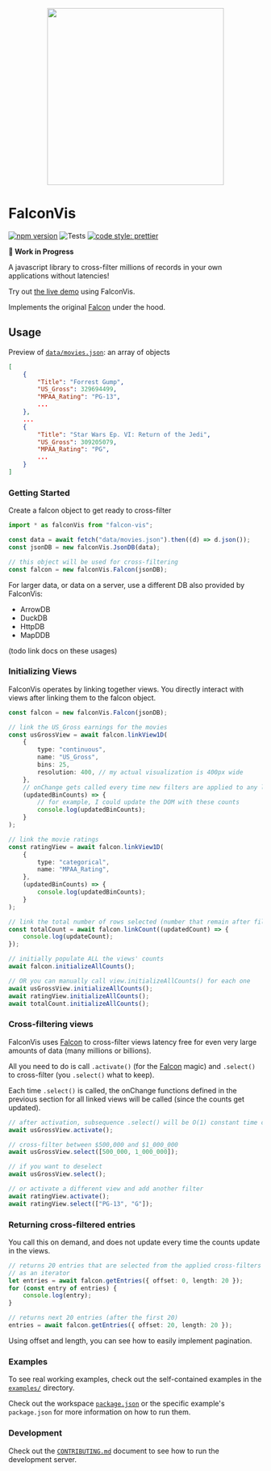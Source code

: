 <p align="center">
  <img src="https://user-images.githubusercontent.com/65095341/224893618-99d4c529-53b0-4cf5-a05c-1135ef4c8984.svg" width="350">
</p>

# FalconVis

[![npm version](https://img.shields.io/npm/v/falcon-vis.svg)](https://www.npmjs.com/package/falcon-vis) ![Tests](https://github.com/cmudig/falcon/workflows/Node.js%20CI/badge.svg) [![code style: prettier](https://img.shields.io/badge/code_style-prettier-ff69b4.svg?style=rounded)](https://github.com/prettier/prettier)

**🚧 Work in Progress**

A javascript library to cross-filter millions of records in your own applications without latencies!

Try out [the live demo](http://dig.cmu.edu/falcon/) using FalconVis.

Implements the original [Falcon](https://github.com/vega/falcon) under the hood.

## Usage

Preview of [`data/movies.json`](data/movies.json): an array of objects

```json
[
	{
		"Title": "Forrest Gump",
		"US_Gross": 329694499,
		"MPAA_Rating": "PG-13",
		...
	},
	...
	{
		"Title": "Star Wars Ep. VI: Return of the Jedi",
		"US_Gross": 309205079,
		"MPAA_Rating": "PG",
		...
	}
]
```

### Getting Started

Create a falcon object to get ready to cross-filter

```typescript
import * as falconVis from "falcon-vis";

const data = await fetch("data/movies.json").then((d) => d.json());
const jsonDB = new falconVis.JsonDB(data);

// this object will be used for cross-filtering
const falcon = new falconVis.Falcon(jsonDB);
```

For larger data, or data on a server, use a different DB also provided by FalconVis:

-   ArrowDB
-   DuckDB
-   HttpDB
-   MapDDB

(todo link docs on these usages)

### Initializing Views

FalconVis operates by linking together views. You directly interact with views after linking them to the falcon object.

```typescript
const falcon = new falconVis.Falcon(jsonDB);

// link the US_Gross earnings for the movies
const usGrossView = await falcon.linkView1D(
	{
		type: "continuous",
		name: "US_Gross",
		bins: 25,
		resolution: 400, // my actual visualization is 400px wide
	},
	// onChange gets called every time new filters are applied to any linked view
	(updatedBinCounts) => {
		// for example, I could update the DOM with these counts
		console.log(updatedBinCounts);
	}
);

// link the movie ratings
const ratingView = await falcon.linkView1D(
	{
		type: "categorical",
		name: "MPAA_Rating",
	},
	(updatedBinCounts) => {
		console.log(updatedBinCounts);
	}
);

// link the total number of rows selected (number that remain after filter)
const totalCount = await falcon.linkCount((updatedCount) => {
	console.log(updateCount);
});

// initially populate ALL the views' counts
await falcon.initializeAllCounts();

// OR you can manually call view.initializeAllCounts() for each one
await usGrossView.initializeAllCounts();
await ratingView.initializeAllCounts();
await totalCount.initializeAllCounts();
```

### Cross-filtering views

FalconVis uses [Falcon](https://github.com/vega/falcon) to cross-filter views latency free for even very large amounts of data (many millions or billions).

All you need to do is call `.activate()` (for the [Falcon](https://github.com/vega/falcon) magic) and `.select()` to cross-filter (you `.select()` what to keep).

Each time `.select()` is called, the onChange functions defined in the previous section for all linked views will be called (since the counts get updated).

```typescript
// after activation, subsequence .select() will be O(1) constant time calls
await usGrossView.activate();

// cross-filter between $500,000 and $1_000_000
await usGrossView.select([500_000, 1_000_000]);

// if you want to deselect
await usGrossView.select();

// or activate a different view and add another filter
await ratingView.activate();
await ratingView.select(["PG-13", "G"]);
```

### Returning cross-filtered entries

You call this on demand, and does not update every time the counts update in the views.

```typescript
// returns 20 entries that are selected from the applied cross-filters
// as an iterator
let entries = await falcon.getEntries({ offset: 0, length: 20 });
for (const entry of entries) {
	console.log(entry);
}

// returns next 20 entries (after the first 20)
entries = await falcon.getEntries({ offset: 20, length: 20 });
```

Using offset and length, you can see how to easily implement pagination.

### Examples

To see real working examples, check out the self-contained examples in the [`examples/`](examples/) directory.

Check out the workspace [`package.json`](package.json) or the specific example's `package.json` for more information on how to run them.

### Development

Check out the [`CONTRIBUTING.md`](CONTRIBUTING.md) document to see how to run the development server.
